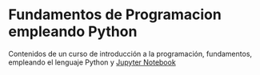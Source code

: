 # Fundamentos de Programacion empleando Python
Contenidos de un curso de introducción a la programación, fundamentos, empleando el lenguaje Python y [Jupyter Notebook](https://jupyter.org/)
